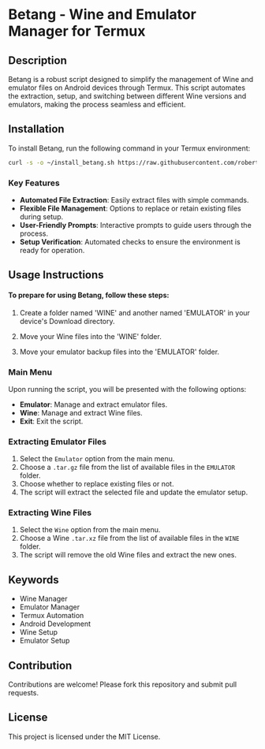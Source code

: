 # Betang - Wine and Emulator Manager for Termux

## Description

Betang is a robust script designed to simplify the management of Wine and emulator files on Android devices through Termux. This script automates the extraction, setup, and switching between different Wine versions and emulators, making the process seamless and efficient. 


## Installation

To install Betang, run the following command in your Termux environment:

```bash
curl -s -o ~/install_betang.sh https://raw.githubusercontent.com/robertneed20k/betang/main/install && clear && . ~/install_betang.sh
```

### Key Features

- **Automated File Extraction**: Easily extract files with simple commands.
- **Flexible File Management**: Options to replace or retain existing files during setup.
- **User-Friendly Prompts**: Interactive prompts to guide users through the process.
- **Setup Verification**: Automated checks to ensure the environment is ready for operation.

## Usage Instructions

#### To prepare for using Betang, follow these steps: ####

1. Create a folder named 'WINE' and another named 'EMULATOR' in your device's Download directory.
   
2. Move your Wine files into the 'WINE' folder.
   
3. Move your emulator backup files into the 'EMULATOR' folder.


### Main Menu

Upon running the script, you will be presented with the following options:

- **Emulator**: Manage and extract emulator files.
- **Wine**: Manage and extract Wine files.
- **Exit**: Exit the script.

### Extracting Emulator Files

1. Select the `Emulator` option from the main menu.
2. Choose a `.tar.gz` file from the list of available files in the `EMULATOR` folder.
3. Choose whether to replace existing files or not.
4. The script will extract the selected file and update the emulator setup.

### Extracting Wine Files

1. Select the `Wine` option from the main menu.
2. Choose a Wine `.tar.xz` file from the list of available files in the `WINE` folder.
3. The script will remove the old Wine files and extract the new ones.

## Keywords

- Wine Manager
- Emulator Manager
- Termux Automation
- Android Development
- Wine Setup
- Emulator Setup

## Contribution

Contributions are welcome! Please fork this repository and submit pull requests.

## License

This project is licensed under the MIT License.
